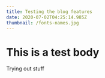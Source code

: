 ```yaml
---
title: Testing the blog features
date: 2020-07-02T04:25:14.985Z
thumbnail: /fonts-names.jpg
---
```

# This is a test body
Trying out stuff